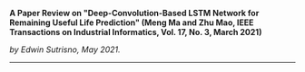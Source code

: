 **A Paper Review on "Deep-Convolution-Based LSTM Network for Remaining Useful Life Prediction" (Meng Ma and Zhu Mao, IEEE Transactions on Industrial Informatics, Vol. 17, No. 3, March 2021)**

*by Edwin Sutrisno, May 2021.*

---

